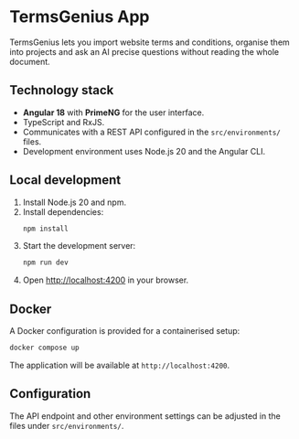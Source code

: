 # TermsGenius App

TermsGenius lets you import website terms and conditions, organise them into projects and ask an AI precise questions without reading the whole document.

## Technology stack

- **Angular 18** with **PrimeNG** for the user interface.
- TypeScript and RxJS.
- Communicates with a REST API configured in the `src/environments/` files.
- Development environment uses Node.js 20 and the Angular CLI.

## Local development

1. Install Node.js 20 and npm.
2. Install dependencies:
   ```bash
   npm install
   ```
3. Start the development server:
   ```bash
   npm run dev
   ```
4. Open [http://localhost:4200](http://localhost:4200) in your browser.

## Docker

A Docker configuration is provided for a containerised setup:

```bash
docker compose up
```

The application will be available at `http://localhost:4200`.

## Configuration

The API endpoint and other environment settings can be adjusted in the files under `src/environments/`.
